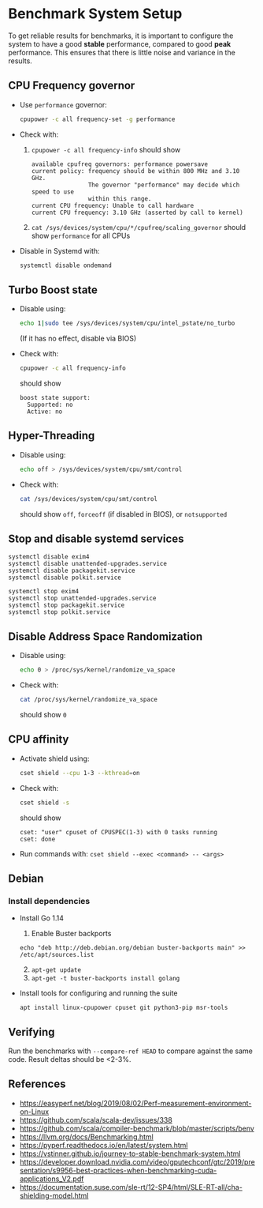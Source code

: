 
# Benchmark System Setup

To get reliable results for benchmarks, it is important to configure the system
to have a good **stable** performance, compared to good **peak** performance.
This ensures that there is little noise and variance in the results.

## CPU Frequency governor

- Use `performance` governor:

  ```sh
  cpupower -c all frequency-set -g performance
  ```

- Check with:

  1. `cpupower -c all frequency-info` should show

      ```
      available cpufreq governors: performance powersave
      current policy: frequency should be within 800 MHz and 3.10 GHz.
                      The governor "performance" may decide which speed to use
                      within this range.
      current CPU frequency: Unable to call hardware
      current CPU frequency: 3.10 GHz (asserted by call to kernel)
      ```

  2. `cat /sys/devices/system/cpu/*/cpufreq/scaling_governor` should show
      `performance` for all CPUs

- Disable in Systemd with:

  ```sh
  systemctl disable ondemand
  ```

## Turbo Boost state

- Disable using:

  ```sh
  echo 1|sudo tee /sys/devices/system/cpu/intel_pstate/no_turbo
  ```

  (If it has no effect, disable via BIOS)

- Check with:

  ```sh
  cpupower -c all frequency-info
  ```

  should show

  ```
  boost state support:
    Supported: no
    Active: no
  ```

## Hyper-Threading

- Disable using:

  ```sh
  echo off > /sys/devices/system/cpu/smt/control
  ```

- Check with:

  ```sh
  cat /sys/devices/system/cpu/smt/control
  ```

  should show `off`, `forceoff` (if disabled in BIOS), or `notsupported`

## Stop and disable systemd services


```
systemctl disable exim4
systemctl disable unattended-upgrades.service
systemctl disable packagekit.service
systemctl disable polkit.service

systemctl stop exim4
systemctl stop unattended-upgrades.service
systemctl stop packagekit.service
systemctl stop polkit.service
```

## Disable Address Space Randomization

- Disable using:

  ```sh
  echo 0 > /proc/sys/kernel/randomize_va_space
  ```

- Check with:

  ```sh
  cat /proc/sys/kernel/randomize_va_space
  ```

  should show `0`

## CPU affinity

- Activate shield using:

  ```sh
  cset shield --cpu 1-3 --kthread=on
  ```

- Check with:

  ```sh
  cset shield -s
  ```

  should show

  ```
  cset: "user" cpuset of CPUSPEC(1-3) with 0 tasks running
  cset: done
  ```

- Run commands with: `cset shield --exec <command> -- <args>`

## Debian

### Install dependencies


- Install Go 1.14

  1. Enable Buster backports

    ```
    echo "deb http://deb.debian.org/debian buster-backports main" >> /etc/apt/sources.list
    ```
    
  2. `apt-get update`
  3. `apt-get -t buster-backports install golang`


- Install tools for configuring and running the suite

  ```
  apt install linux-cpupower cpuset git python3-pip msr-tools
  ```



## Verifying

Run the benchmarks with `--compare-ref HEAD` to compare against the same code.
Result deltas should be <2-3%.

## References

- https://easyperf.net/blog/2019/08/02/Perf-measurement-environment-on-Linux
- https://github.com/scala/scala-dev/issues/338
- https://github.com/scala/compiler-benchmark/blob/master/scripts/benv
- https://llvm.org/docs/Benchmarking.html
- https://pyperf.readthedocs.io/en/latest/system.html
- https://vstinner.github.io/journey-to-stable-benchmark-system.html
- https://developer.download.nvidia.com/video/gputechconf/gtc/2019/presentation/s9956-best-practices-when-benchmarking-cuda-applications_V2.pdf
- https://documentation.suse.com/sle-rt/12-SP4/html/SLE-RT-all/cha-shielding-model.html
